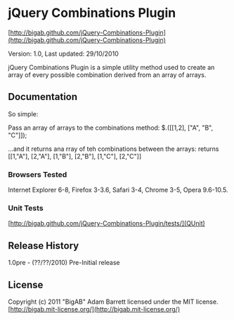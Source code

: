# jQuery Combinations Plugin #
[http://bigab.github.com/jQuery-Combinations-Plugin](http://bigab.github.com/jQuery-Combinations-Plugin)

Version: 1.0, Last updated: 29/10/2010

jQuery Combinations Plugin is a simple utility method used to create an array of every possible combination
derived from an array of arrays.


## Documentation ##
So simple:

Pass an array of arrays to the combinations method:
	$.([[1,2], ["A", "B", "C"]]);
	
...and it returns ana rray of teh combinations between the arrays:
	returns [[1,"A"], [2,"A"], [1,"B"], [2,"B"], [1,"C"], [2,"C"]]


### Browsers Tested ###
Internet Explorer 6-8, Firefox 3-3.6, Safari 3-4, Chrome 3-5, Opera 9.6-10.5.

### Unit Tests ###
[http://bigab.github.com/jQuery-Combinations-Plugin/tests/](QUnit)


## Release History ##

1.0pre   - (??/??/2010) Pre-Initial release


## License ##
Copyright (c) 2011 "BigAB" Adam Barrett 
licensed under the MIT license.
[http://bigab.mit-license.org/](http://bigab.mit-license.org/)
